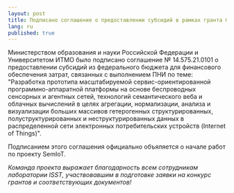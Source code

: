 ```yaml
---
layout: post
title: Подписано соглашение о предоставлении субсидий в рамках гранта ФЦП
lang: ru
published: true
---
```


Министерством образования и науки Российской Федерации и Университетом ИТМО было подписано соглашение № 14.575.21.0101 о предоставлении субсидий из федерального бюджета для финансового обеспечения затрат, связанных с выполнением ПНИ по теме: "Разработка прототипа масштабируемой сервис-ориентированной программно-аппаратной платформы на основе беспроводных сенсорных и агентных сетей, технологий семантического веба и облачных вычислений в целях агрегации, нормализации, анализа и визуализации больших массивов гетерогенных структурированных, полуструктурированных и неструктурированных данных в распределенной сети электронных потребительских устройств (Internet of Things)".

Подписанием этого соглашения официально объяляется о начале работ по проекту SemIoT.

*Команда проекта выражает благодарность всем сотрудникам лаборатории ISST, участвовавшим в подготовке заявки на конкурс грантов и соответствующих документов!*
